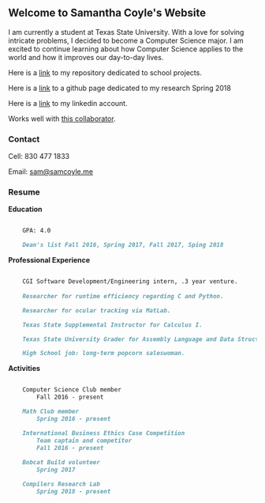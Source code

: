 ## Welcome to Samantha Coyle's Website

I am currently a student at Texas State University. With a love for solving intricate problems, I decided to become a Computer Science major. I am excited to continue learning about how Computer Science applies to the world and how it improves our day-to-day lives.

Here is a [link](https://github.com/sicoyle/txstcs) to my repository dedicated to school projects.

Here is a [link](http://samcoyle.me/Research/) to a github page dedicated to my research Spring 2018

Here is a [link](https://www.linkedin.com/in/samantha-coyle-a038b414a/) to my linkedin account.

Works well with [this collaborator](http://www.cassiecoyle.me).

### Contact

Cell: 830 477 1833

Email: sam@samcoyle.me

### Resume

<strong>Education</strong>

```markdown

	GPA: 4.0

	Dean's list Fall 2016, Spring 2017, Fall 2017, Sping 2018

```

<strong>Professional Experience</strong>

```markdown

	CGI Software Development/Engineering intern, .3 year venture.
	
	Researcher for runtime efficiency regarding C and Python.

	Researcher for ocular tracking via MatLab.

	Texas State Supplemental Instructor for Calculus I.

	Texas State University Grader for Assembly Language and Data Structures.

	High School job: long-term popcorn saleswoman.


```

<strong>Activities</strong>

```markdown

	Computer Science Club member
		Fall 2016 - present

	Math Club member
		Spring 2016 - present

	International Business Ethics Case Competition
		Team captain and competitor
		Fall 2016 - present
	
	Bobcat Build volunteer
		Spring 2017

	Compilers Research Lab
		Spring 2018 - present


```
